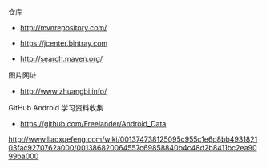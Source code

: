   仓库
* http://mvnrepository.com/

* https://jcenter.bintray.com

* http://search.maven.org/

图片网址

* http://www.zhuangbi.info/

GitHub Android 学习资料收集

* https://github.com/Freelander/Android_Data


http://www.liaoxuefeng.com/wiki/001374738125095c955c1e6d8bb493182103fac9270762a000/001386820064557c69858840b4c48d2b8411bc2ea9099ba000
